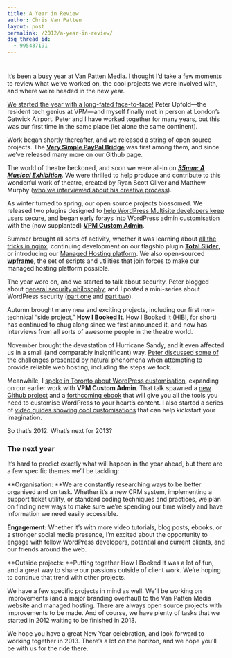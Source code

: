 ```yaml
---
title: A Year in Review
author: Chris Van Patten
layout: post
permalink: /2012/a-year-in-review/
dsq_thread_id:
  - 995437191
---
```

# 

It’s been a busy year at Van Patten Media. I thought I’d take a few moments to review what we’ve worked on, the cool projects we were involved with, and where we’re headed in the new year.



[We started the year with a long-fated face-to-face!][1] Peter Upfold—the resident tech genius at VPM—and myself finally met in person at London’s Gatwick Airport. Peter and I have worked together for many years, but this was our first time in the same place (let alone the same continent).

 [1]: http://www.vanpattenmedia.com/2012/a-meeting-of-the-minds/

Work began shortly thereafter, and we released a string of open source projects. The [**Very Simple PayPal Bridge**][2] was first among them, and since we’ve released many more on our Github page.

 [2]: http://www.vanpattenmedia.com/2012/announcing-the-very-simple-paypal-bridge/

The world of theatre beckoned, and soon we were all-in on ***[35mm: A Musical Exhibition][3]***. We were thrilled to help produce and contribute to this wonderful work of theatre, created by Ryan Scott Oliver and Matthew Murphy ([who we interviewed about his creative process][4]).

 [3]: http://www.35mmthemusical.com/
 [4]: http://www.vanpattenmedia.com/2012/matthew-murphy-theatre-dance-photographer/

As winter turned to spring, our open source projects blossomed. We released two plugins designed to [help WordPress Multisite developers keep users secure][5], and began early forays into WordPress admin customisation with the (now supplanted) **[VPM Custom Admin][6]**.

 [5]: http://www.vanpattenmedia.com/2012/new-plugins-sso-cross-cookie-and-ssl-subdomain/
 [6]: http://www.vanpattenmedia.com/2012/new-plugin-vpm-custom-admin-for-branded-wordpress/

Summer brought all sorts of activity, whether it was learning about [all the tricks in nginx][7], continuing development on our flagship plugin **[Total Slider][8]**, or introducing our [Managed Hosting platform][9]. We also open-sourced [**wpframe**][10], the set of scripts and utilities that join forces to make our managed hosting platform possible.

 [7]: http://www.vanpattenmedia.com/2012/a-tale-of-stale-content/
 [8]: http://www.vanpattenmedia.com/2012/total-slider-hits-1-0-3/
 [9]: http://www.vanpattenmedia.com/2012/introducing-managed-hosting/
 [10]: http://www.vanpattenmedia.com/2012/formally-introducing-wpframe/

The year wore on, and we started to talk about security. Peter blogged about [general security philosophy][11], and I posted a mini-series about WordPress security ([part one][12] and [part two][13]).

 [11]: http://www.vanpattenmedia.com/2012/spotlight-on-security/
 [12]: http://www.vanpattenmedia.com/2012/three-tips-to-fight-wordpress-hacks/
 [13]: http://www.vanpattenmedia.com/2012/3-more-tips-to-boost-wordpress-security/

Autumn brought many new and exciting projects, including our first non-technical “side project,” [**How I Booked It**][14]. How I Booked It (HIBI, for short) has continued to chug along since we first announced it, and now has interviews from all sorts of awesome people in the theatre world.

 [14]: http://www.vanpattenmedia.com/2012/how-i-booked-it/

November brought the devastation of Hurricane Sandy, and it even affected us in a small (and comparably insignificant) way. [Peter discussed some of the challenges presented by natural phenomena][15] when attempting to provide reliable web hosting, including the steps we took.

 [15]: http://www.vanpattenmedia.com/2012/hosting-in-a-hurricane/

Meanwhile, I [spoke in Toronto about WordPress customisation][16], expanding on our earlier work with **VPM Custom Admin**. That talk spawned a [new Github project][17] and a [forthcoming ebook][18] that will give you all the tools you need to customise WordPress to your heart’s content. I also started a series of [video guides showing cool customisations][19] that can help kickstart your imagination.

 [16]: http://www.vanpattenmedia.com/2012/customising-the-wordpress-admin-panel/
 [17]: https://github.com/vanpattenmedia/wp-custom-admin
 [18]: http://eepurl.com/rwgSz
 [19]: http://www.vanpattenmedia.com/2012/build-better-admin-panel-screencast/

So that’s 2012. What’s next for 2013?

### The next year

It’s hard to predict exactly what will happen in the year ahead, but there are a few specific themes we’ll be tackling:

**Organisation: **We are constantly researching ways to be better organised and on task. Whether it’s a new CRM system, implementing a support ticket utility, or standard coding techniques and practices, we plan on finding new ways to make sure we’re spending our time wisely and have information we need easily accessible.

**Engagement:** Whether it’s with more video tutorials, blog posts, ebooks, or a stronger social media presence, I’m excited about the opportunity to engage with fellow WordPress developers, potential and current clients, and our friends around the web.

**Outside projects: **Putting together How I Booked It was a lot of fun, and a great way to share our passions outside of client work. We’re hoping to continue that trend with other projects.

We have a few specific projects in mind as well. We’ll be working on improvements (and a major branding overhaul) to the Van Patten Media website and managed hosting. There are always open source projects with improvements to be made. And of course, we have plenty of tasks that we started in 2012 waiting to be finished in 2013.

We hope you have a great New Year celebration, and look forward to working together in 2013. There’s a lot on the horizon, and we hope you’ll be with us for the ride there.